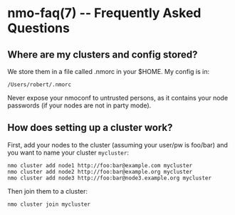 nmo-faq(7) -- Frequently Asked Questions
========================================

## Where are my clusters and config stored?

We store them in a file called .nmorc in your $HOME. My config is in:

    /Users/robert/.nmorc

Never expose your nmoconf to untrusted persons, as it contains your
node passwords (if your nodes are not in party mode).

## How does setting up a cluster work?

First, add your nodes to the cluster (assuming your user/pw is
foo/bar) and you want to name your cluster `mycluster`:

    nmo cluster add node1 http://foo:bar@example.com mycluster
    nmo cluster add node2 http://foo:bar@example.org mycluster
    nmo cluster add node3 http://foo:bar@node3.example.org mycluster

Then join them to a cluster:

    nmo cluster join mycluster
